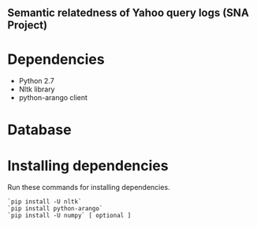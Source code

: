 ## Semantic relatedness of Yahoo query logs (SNA Project)

# Dependencies
- Python 2.7
- Nltk library
- python-arango client

# Database

# Installing dependencies
Run these commands for installing dependencies.

    `pip install -U nltk`
    `pip install python-arango`
    `pip install -U numpy` [ optional ]


